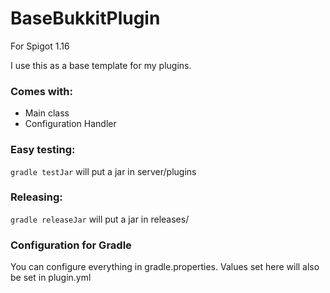 # BaseBukkitPlugin
For Spigot 1.16

I use this as a base template for my plugins.

### Comes with: 
- Main class
- Configuration Handler

### Easy testing:
``gradle testJar`` will put a jar in server/plugins

### Releasing: 
``gradle releaseJar`` will put a jar in releases/

### Configuration for Gradle
You can configure everything in gradle.properties. Values set here will also be set in plugin.yml
